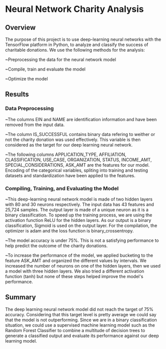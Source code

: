 # Neural Network Charity Analysis
## Overview
The purpose of this project is to use deep-learning neural networks with the TensorFlow platform in Python, to analyze and classify the success of charitable donations.
We use the following methods for the analysis:

~Preprocessing the data for the neural network model

~Compile, train and evaluate the model

~Optimize the model

## Results
### Data Preprocessing 
~The columns EIN and NAME are identification information and have been removed from the input data.

~The column IS_SUCCESSFUL contains binary data refering to weither or not the charity donation was used effectively. This variable is then considered as the target for our deep learning neural network.

~The following columns APPLICATION_TYPE, AFFILIATION, CLASSIFICATION, USE_CASE, ORGANIZATION, STATUS, INCOME_AMT, SPECIAL_CONSIDERATIONS, ASK_AMT are the features for our model.  Encoding of the categorical variables, spliting into training and testing datasets and standardization have been applied to the features.

### Compiling, Training, and Evaluating the Model
~This deep-learning neural network model is made of two hidden layers with 80 and 30 neurons respectively.
The input data has 43 features and 25,724 samples.
The output layer is made of a unique neuron as it is a binary classification.
To speed up the training process, we are using the activation function ReLU for the hidden layers. As our output is a binary classification, Sigmoid is used on the output layer.
For the compilation, the optimizer is adam and the loss function is binary_crossentropy.

~The model accuracy is under 75%. This is not a satisfying performance to help predict the outcome of the charity donations.

~To increase the performance of the model, we applied bucketing to the feature ASK_AMT and organized the different values by intervals.
We increased the number of neurons on one of the hidden layers, then we used a model with three hidden layers.
We also tried a different activation function (tanh) but none of these steps helped improve the model's performance.

## Summary
The deep learning neural network model did not reach the target of 75% accuracy. Considering that this target level is pretty average we could say that the model is not outperforming.
Since we are in a binary classification situation, we could use a supervised machine learning model such as the Random Forest Classifier to combine a multitude of decision trees to generate a classified output and evaluate its performance against our deep learning model.
